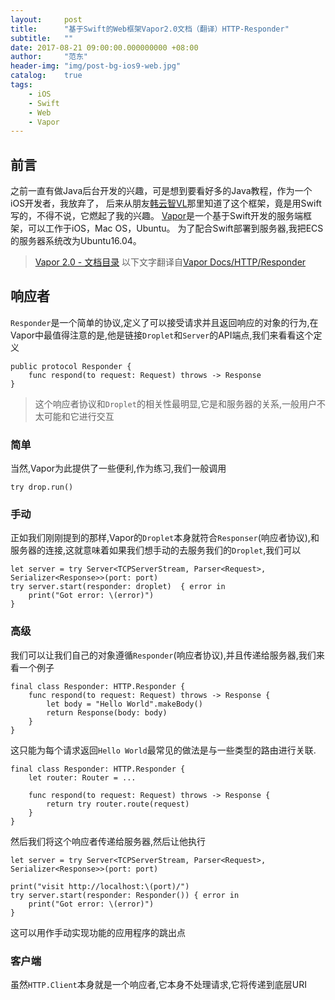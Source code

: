```yaml
---
layout:     post
title:      "基于Swift的Web框架Vapor2.0文档（翻译）HTTP-Responder"
subtitle:   ""
date: 2017-08-21 09:00:00.000000000 +08:00
author:     "范东"
header-img: "img/post-bg-ios9-web.jpg"
catalog:    true
tags:
    - iOS
    - Swift
    - Web
    - Vapor
---
```

## 前言
之前一直有做Java后台开发的兴趣，可是想到要看好多的Java教程，作为一个iOS开发者，我放弃了，
后来从朋友[韩云智VL](http://www.jianshu.com/u/92f7630a351b)那里知道了这个框架，竟是用Swift写的，不得不说，它燃起了我的兴趣。
[Vapor](http://vapor.codes)是一个基于Swift开发的服务端框架，可以工作于iOS，Mac OS，Ubuntu。
为了配合Swift部署到服务器,我把ECS的服务器系统改为Ubuntu16.04。
> [Vapor 2.0 - 文档目录](http://blog.fandong.me/2017/08/01/iOS-SwiftVaporWeb/)
> 以下文字翻译自[Vapor Docs/HTTP/Responder](https://docs.vapor.codes/2.0/http/responder/)

## 响应者
`Responder`是一个简单的协议,定义了可以接受请求并且返回响应的对象的行为,在Vapor中最值得注意的是,他是链接`Droplet`和`Server`的API端点,我们来看看这个定义

```
public protocol Responder {
    func respond(to request: Request) throws -> Response
}
```
>这个响应者协议和`Droplet`的相关性最明显,它是和服务器的关系,一般用户不太可能和它进行交互

### 简单
当然,Vapor为此提供了一些便利,作为练习,我们一般调用

```
try drop.run()
```
### 手动
正如我们刚刚提到的那样,Vapor的`Droplet`本身就符合`Responser`(响应者协议),和服务器的连接,这就意味着如果我们想手动的去服务我们的`Droplet`,我们可以

```
let server = try Server<TCPServerStream, Parser<Request>, Serializer<Response>>(port: port)
try server.start(responder: droplet)  { error in
    print("Got error: \(error)")
}
``` 
### 高级
我们可以让我们自己的对象遵循`Responder`(响应者协议),并且传递给服务器,我们来看一个例子

```
final class Responder: HTTP.Responder {
    func respond(to request: Request) throws -> Response {
        let body = "Hello World".makeBody()
        return Response(body: body)
    }
}
```
这只能为每个请求返回`Hello World`最常见的做法是与一些类型的路由进行关联.

```
final class Responder: HTTP.Responder {
    let router: Router = ...

    func respond(to request: Request) throws -> Response {
        return try router.route(request)
    }
}
```
然后我们将这个响应者传递给服务器,然后让他执行

```
let server = try Server<TCPServerStream, Parser<Request>, Serializer<Response>>(port: port)

print("visit http://localhost:\(port)/")
try server.start(responder: Responder()) { error in
    print("Got error: \(error)")
}
```
这可以用作手动实现功能的应用程序的跳出点

### 客户端
虽然`HTTP.Client`本身就是一个响应者,它本身不处理请求,它将传递到底层URI